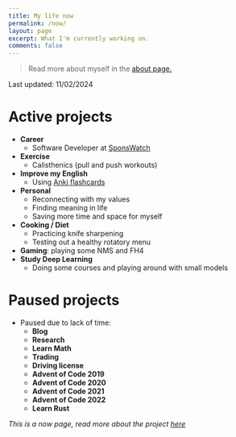 ```yaml
---
title: My life now
permalink: /now/
layout: page
excerpt: What I'm currently working on.
comments: false
---
```


> Read more about myself in the [about page.](../about)

Last updated: 11/02/2024

# Active projects

- **Career**
  - Software Developer at [SponsWatch](https://sponswatch.com/)
- **Exercise**
  - Calisthenics (pull and push workouts)
- **Improve my English**
  - Using [Anki flashcards](https://apps.ankiweb.net/)
- **Personal**
  - Reconnecting with my values
  - Finding meaning in life
  - Saving more time and space for myself
- **Cooking / Diet**
  - Practicing knife sharpening
  - Testing out a healthy rotatory menu
- **Gaming**: playing some NMS and FH4
- **Study Deep Learning**
  - Doing some courses and playing around with small models

# Paused projects

- Paused due to lack of time: 
  - **Blog**
  - **Research**
  - **Learn Math**
  - **Trading**
  - **Driving license**
  - **Advent of Code 2019**
  - **Advent of Code 2020**
  - **Advent of Code 2021**
  - **Advent of Code 2022**
  - **Learn Rust**
 
_This is a now page, read more about the project [here](https://nownownow.com/about)_
